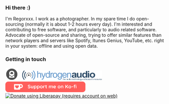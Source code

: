### Hi there :)
I'm Regorxxx. I work as a photographer. In my spare time I do open-sourcing (normally it is about 1-2 hours every day). 
I'm interested and contributing to free software, and particularly to audio related software. Advocate of open-source and sharing, trying to offer similar features than network players and servers like Spotify, Itunes Genius, YouTube, etc. right in your system: offline and using open data.


### Getting in touch
<a href="mailto:regorxxx@protonmail.com" title="By Mail">
  <img
    width="40"
    alt="By Mail"
    src="https://raw.githubusercontent.com/regorxxx/regorxxx/master/assets/icons/Papirus-Team-Papirus-Apps-Protonmail-desktop.svg"
/></a>
&nbsp;
<a href="https://hydrogenaud.io/index.php?action=profile;u=137872" title="At hydrogenaudio">
  <img
    width="250"
    alt="At hydrogenaudio"
    src="https://raw.githubusercontent.com/regorxxx/regorxxx/master/assets/icons/Hydrogenaudio_logo_2003.svg"
/></a>
&nbsp;
<a href="https://ko-fi.com/A0A24HJ4Q" title="Donate using ko-fi (Paypal or Credit Card)">
  <img
    width="250"
    alt="At ko-fi"
    src="https://raw.githubusercontent.com/regorxxx/regorxxx/master/assets/icons/githubbutton_sm.svg"
/></a>
&nbsp;
<noscript><a href="https://liberapay.com/regorxxx/donate" title="Donate using Liberapay (requires account on web)"><img alt="Donate using Liberapay (requires account on web)" src="https://liberapay.com/assets/widgets/donate.svg"></a></noscript>
